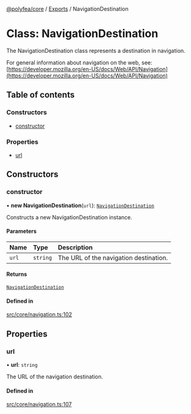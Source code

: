[@polyfea/core](../README.md) / [Exports](../modules.md) / NavigationDestination

# Class: NavigationDestination

The NavigationDestination class represents a destination in navigation.

For general information about navigation on the web, see:
[https://developer.mozilla.org/en-US/docs/Web/API/Navigation](https://developer.mozilla.org/en-US/docs/Web/API/Navigation)

## Table of contents

### Constructors

- [constructor](NavigationDestination.md#constructor)

### Properties

- [url](NavigationDestination.md#url)

## Constructors

### constructor

• **new NavigationDestination**(`url`): [`NavigationDestination`](NavigationDestination.md)

Constructs a new NavigationDestination instance.

#### Parameters

| Name | Type | Description |
| :------ | :------ | :------ |
| `url` | `string` | The URL of the navigation destination. |

#### Returns

[`NavigationDestination`](NavigationDestination.md)

#### Defined in

[src/core/navigation.ts:102](https://github.com/polyfea/core/blob/a14af01/src/core/navigation.ts#L102)

## Properties

### url

• **url**: `string`

The URL of the navigation destination.

#### Defined in

[src/core/navigation.ts:107](https://github.com/polyfea/core/blob/a14af01/src/core/navigation.ts#L107)
